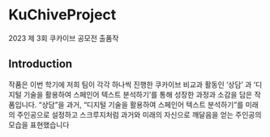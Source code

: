 # KuChiveProject
  2023 제 3회 쿠카이브 공모전 출품작

## Introduction
  작품은 이번 학기에 저희 팀이 각각 하나씩 진행한 쿠카이브 비교과 활동인 ‘상담’ 과 ‘디지털 기술을 활용하여 스페인어 텍스트 분석하기’를 통해 성장한 과정과 소감을 담은 작품입니다. “상담”을 과거, “디지털 기술을 활용하여 스페인어 텍스트 분석하기”를 미래의 주인공으로 설정하고 스크루지처럼 과거와 미래의 자신으로 깨달음을 얻는 주인공의 모습을 표현했습니다
